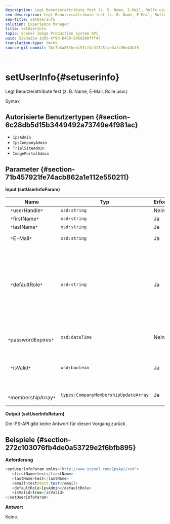 ```yaml
---
description: Legt Benutzerattribute fest (z. B. Name, E-Mail, Rolle usw.)
seo-description: Legt Benutzerattribute fest (z. B. Name, E-Mail, Rolle usw.)
seo-title: setUserInfo
solution: Experience Manager
title: setUserInfo
topic: Scene7 Image Production System API
uuid: 52e3a21e-1dd5-4f9d-b460-506d280fff47
translation-type: tm+mt
source-git-commit: 7bc7b3a86fbcdc57cfdc31745fae3afc06e44b15

---
```



# setUserInfo{#setuserinfo}

Legt Benutzerattribute fest (z. B. Name, E-Mail, Rolle usw.)

Syntax

## Autorisierte Benutzertypen {#section-6c28db5d15b3449492a73749e4f981ac}

* `IpsAdmin`
* `IpsCompanyAdmin`
* `TrialSiteAdmin`
* `ImagePortalAdmin`

## Parameter {#section-71b457921fe74acb862a1e112e550211}

**Input (setUserInfoParam)**

| Name | Typ | Erforderlich | Beschreibung |
|---|---|---|---|
| ` *`userHandle`*` | `xsd:string` | Nein | Benutzerhandle. |
| ` *`firstName`*` | `xsd:string` | Ja | Vorname. |
| ` *`lastName`*` | `xsd:string` | Ja | Nachname. |
| ` *`E-Mail`*` | `xsd:string` | Ja | Benutzer-E-Mail. |
| ` *`defaultRole`*` | `xsd:string` | Ja | Legt die Rolle eines Benutzers in jeder Firma fest, zu der er gehört. Beachten Sie jedoch, dass die `IpsAdmin` Rolle andere Einstellungen pro Firma außer Kraft setzt. |
| ` *`passwordExpires`*` | `xsd:dateTime` | Nein | Das Ablaufdatum des Kennworts festlegen. |
| ` *`isValid`*` | `xsd:boolean` | Ja | Bestimmt, ob der Benutzer ein gültiger IPS-Benutzer ist. |
| ` *`membershipArray`*` | `types:CompanyMembershipUpdateArray` | Ja | Ein Array von Firmen-Handles. |

**Output (setUserInfoReturn)**

Die IPS-API gibt keine Antwort für diesen Vorgang zurück.

## Beispiele {#section-272c103076fb4de0a53729e2f6bfb895}

**Anforderung**

```java
<setUserInfoParam xmlns="http://www.scene7.com/IpsApi/xsd">
   <firstName>test</firstName>
   <lastName>test</lastName>
   <email>test@test.test</email>
   <defaultRole>IpsAdmin</defaultRole>
   <isValid>true</isValid>
</setUserInfoParam>
```

**Antwort**

Keine.
